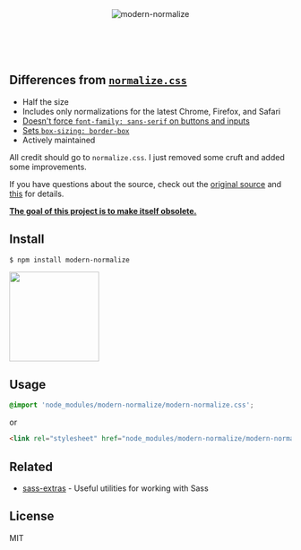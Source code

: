 <div align="center">
	<img src="https://rawgit.com/sindresorhus/modern-normalize/master/media/logo.svg" alt="modern-normalize">
	<br>
	<br>
	<br>
	<br>
	<br>
</div>


## Differences from [`normalize.css`](https://github.com/necolas/normalize.css)

- Half the size
- Includes only normalizations for the latest Chrome, Firefox, and Safari
- [Doesn't force `font-family: sans-serif` on buttons and inputs](https://github.com/necolas/normalize.css/issues/694)
- [Sets `box-sizing: border-box`](https://www.paulirish.com/2012/box-sizing-border-box-ftw/)
- Actively maintained

All credit should go to `normalize.css`. I just removed some cruft and added some improvements.

If you have questions about the source, check out the [original source](https://github.com/necolas/normalize.css/blame/master/normalize.css) and [this](https://github.com/necolas/normalize.css#extended-details-and-known-issues) for details.

[**The goal of this project is to make itself obsolete.**](https://github.com/sindresorhus/modern-normalize/issues/2)


## Install

```
$ npm install modern-normalize
```

<a href="https://www.patreon.com/sindresorhus">
	<img src="https://c5.patreon.com/external/logo/become_a_patron_button@2x.png" width="160">
</a>


## Usage

```css
@import 'node_modules/modern-normalize/modern-normalize.css';
```

or

```html
<link rel="stylesheet" href="node_modules/modern-normalize/modern-normalize.css">
```


## Related

- [sass-extras](https://github.com/sindresorhus/sass-extras) - Useful utilities for working with Sass


## License

MIT
